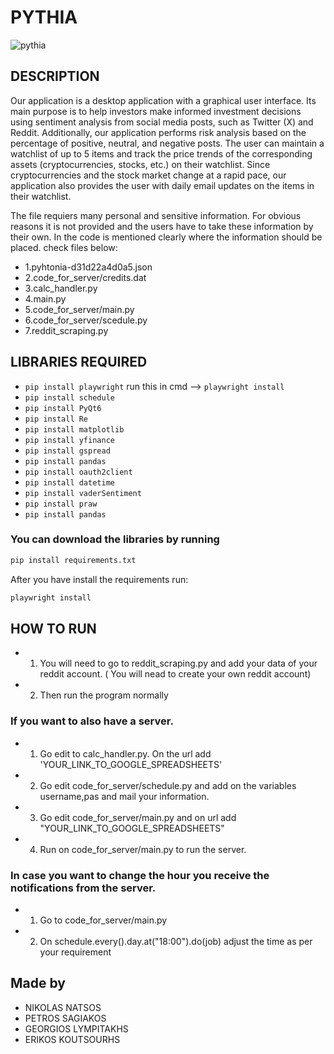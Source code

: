 # PYTHIA

![pythia](https://github.com/user-attachments/assets/70e0bda3-5a94-42e2-abe2-ba3224c2584a)

## DESCRIPTION
Our application is a desktop application with a graphical user interface. Its main purpose is to help investors make informed investment decisions using sentiment analysis from social media posts, such as Twitter (X) and Reddit. Additionally, our application performs risk analysis based on the percentage of positive, neutral, and negative posts. The user can maintain a watchlist of up to 5 items and track the price trends of the corresponding assets (cryptocurrencies, stocks, etc.) on their watchlist. Since cryptocurrencies and the stock market change at a rapid pace, our application also provides the user with daily email updates on the items in their watchlist.

The file requiers many personal and sensitive information. For obvious reasons it is not provided 
and the users have to take these information by their own. In the code is mentioned clearly where the information should be placed.
check files below:
  - 1.pyhtonia-d31d22a4d0a5.json
  - 2.code_for_server/credits.dat
  - 3.calc_handler.py
  - 4.main.py
  - 5.code_for_server/main.py
  - 6.code_for_server/scedule.py
  - 7.reddit_scraping.py

## LIBRARIES REQUIRED
- `pip install playwright`
run this in cmd --> `playwright install`
- `pip install schedule`
- `pip install PyQt6`
- `pip install Re`
- `pip install matplotlib`
- `pip install yfinance`
- `pip install gspread`
- `pip install pandas`
- `pip install oauth2client`
- `pip install datetime`
- `pip install vaderSentiment`
- `pip install praw`
- `pip install pandas`

### You can download the libraries by running

```bash
pip install requirements.txt
```

After you have install the requirements run:
```bash
playwright install
```

## HOW TO RUN

- 1. You will need to go to reddit_scraping.py and add your data of your reddit account. ( You will nead to create your own reddit account)
- 2. Then run the program normally

### If you want to also have a server.
- 1. Go edit to calc_handler.py. On the url add 'YOUR_LINK_TO_GOOGLE_SPREADSHEETS'
- 2. Go edit code_for_server/schedule.py and add on the variables username,pas and mail your information.
- 3. Go edit code_for_server/main.py and on url add "YOUR_LINK_TO_GOOGLE_SPREADSHEETS"
- 4. Run on code_for_server/main.py to run the server.

### In case you want to change the hour you receive the notifications from the server.
- 1. Go to code_for_server/main.py
- 2. On schedule.every().day.at("18:00").do(job) adjust the time as per your requirement



## Made by
- NIKOLAS NATSOS
- PETROS SAGIAKOS
- GEORGIOS LYMPITAKHS
- ERIKOS KOUTSOURHS
